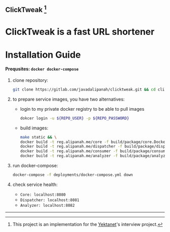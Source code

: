 ClickTweak [^1]
----------

# ClickTweak is a fast URL shortener

# Installation Guide

#### Prequsites: `docker docker-compose`

1. clone repository:
    ```bash
    git clone https://gitlab.com/javadalipanah/clicktweak.git && cd clicktweak
    ```
2. to prepare service images, you have two alternatives:
   * login to my private docker registry to be able to pull images
        ```bash
        dokcer login -u ${REPO_USER} -p ${REPO_PASSWORD}
        ```
   * build images:
        ```bash
        make static && \
        docker build -t reg.alipanah.me/core -f build/package/core.Dockerfile . \
        docker build -t reg.alipanah.me/dispatcher -f build/package/dispatcher.Dockerfile . \
        docker build -t reg.alipanah.me/consumer -f build/package/consumer.Dockerfile . \
        docker build -t reg.alipanah.me/analyzer -f build/package/analyzer.Dockerfile .
        ```
3. run docker-compose:
    ```bash
    docker-compose -f deployments/docker-compose.yml down
    ```

4. check service health:
    * `Core: localhost:8080`
    * `Dispatcher: localhost:8081`
    * `Analyzer: localhost:8082`
___

[^1]: This project is an implementation for the [Yektanet](https://en.yektanet.com/)'s interview project. 